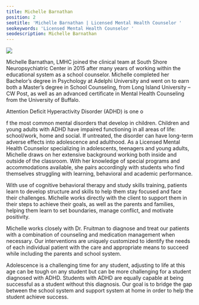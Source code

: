 ```yaml
---
title: Michelle Barnathan
position: 2
seotitle: 'Michelle Barnathan | Licensed Mental Health Counselor '
seokeywords: 'Licensed Mental Health Counselor '
seodescription: Michelle Barnathan
---
```

![](/uploads/michelle-lmhc.jpg)

Michelle Barnathan, LMHC joined the clinical team at South Shore Neuropsychiatric Center in 2015 after many years of working within the educational system as a school counselor.  Michelle completed her Bachelor’s degree in Psychology at Adelphi University and went on to earn both a Master’s degree in School Counseling, from Long Island University – CW Post, as well as an advanced certificate in Mental Health Counseling from the University of Buffalo.  

Attention Deficit Hyperactivity Disorder (ADHD) is one o

f the most common mental disorders that develop in children. Children and young adults with ADHD have impaired functioning in all areas of life: school/work, home and social. If untreated, the disorder can have long-term adverse effects into adolescence and adulthood.  As a Licensed Mental Health Counselor specializing in adolescents, teenagers and young adults, Michelle draws on her extensive background working both inside and outside of the classroom.  With her knowledge of special programs and accommodations available, she pairs accordingly with students who find themselves struggling with learning, behavioral and academic performance.

With use of cognitive behavioral therapy and study skills training, patients learn to develop structure and skills to help them stay focused and face their challenges.  Michelle works directly with the client to support them in their steps to achieve their goals, as well as the parents and families, helping them learn to set boundaries, manage conflict, and motivate positivity. 

Michelle works closely with Dr. Fruitman to diagnose and treat our patients with a combination of counseling and medication management when necessary. Our interventions are uniquely customized to identify the needs of each individual patient with the care and appropriate means to succeed while including the parents and school system. 

Adolescence is a challenging time for any student, adjusting to life at this age can be tough on any student but can be more challenging for a student diagnosed with ADHD.  Students with ADHD are equally capable at being successful as a student without this diagnosis.   Our goal is to bridge the gap between the school system and support system at home in order to help the student achieve success.
